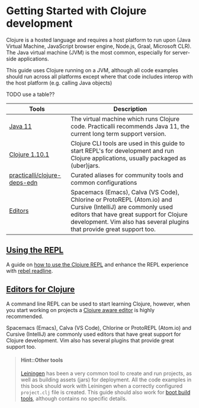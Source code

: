 # Getting Started with Clojure development
Clojure is a hosted language  and requires a host platform to run upon (Java Virtual Machine, JavaScript browser engine, Node.js, Graal, Microsoft CLR). The Java virtual machine (JVM) is the most common, especially for server-side applications.

This guide uses Clojure running on a JVM, although all code examples should run across all platforms except where that code includes interop with the host platform (e.g. calling Java objects)

TODO use a table??

| Tools                                | Description                                                                                                                                                                                                                         |
|--------------------------------------|-------------------------------------------------------------------------------------------------------------------------------------------------------------------------------------------------------------------------------------|
| [Java 11](install-java.md)           | The virtual machine which runs Clojure code.  Practicalli recommends Java 11, the current long term support version.                                                                                                                |
| [Clojure 1.10.1](install-clojure.md) | Clojure CLI tools are used in this guide to start REPL's for development and run Clojure applications, usually packaged as (uber)jars.                                                                                              |
| [practicalli/clojure-deps-edn](install-clojure.md) | Curated aliases for community tools and common configurations                                                                                                                                                                       |
| [Editors](/clojure-editors/)         | Spacemacs (Emacs), Calva (VS Code), Chlorine or ProtoREPL (Atom.io) and Cursive (IntelliJ) are commonly used editors that have great support for Clojure development.  Vim also has several plugins that provide great support too. |


## [Using the REPL](/repl-driven-development/)
A guide on [how to use the Clojure REPL](/repl-driven-development/) and enhance the REPL experience with [rebel readline](https://github.com/bhauman/rebel-readline).


## [Editors for Clojure](/development-tools/)
A command line REPL can be used to start learning Clojure, however, when you start working on projects a [Clojure aware editor](/clojure-editors/) is highly recommended.

Spacemacs (Emacs), Calva (VS Code), Chlorine or ProtoREPL (Atom.io) and Cursive (IntelliJ) are commonly used editors that have great support for Clojure development.  Vim also has several plugins that provide great support too.


> #### Hint::Other tools
> [Leiningen](https://leiningen.org) has been a very common tool to create and run projects, as well as building assets (jars) for deployment.  All the code examples in this book should work with Leiningen when a correctly configured `project.clj` file is created.  This guide should also work for [boot build tools](http://boot-clj.com/), although contains no specific details.
